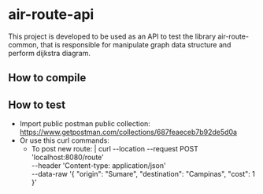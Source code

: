 # air-route-api

This project is developed to be used as an API to test the library air-route-common, that is responsible for manipulate graph data structure and perform dijkstra diagram.

## How to compile

## How to test

* Import public postman public collection: https://www.getpostman.com/collections/687feaeceb7b92de5d0a
* Or use this curl commands: 
  * To post new route:
  | curl --location --request POST 'localhost:8080/route' \
--header 'Content-type: application/json' \
--data-raw '{
    "origin": "Sumare", 
    "destination": "Campinas",
    "cost": 1
}'

